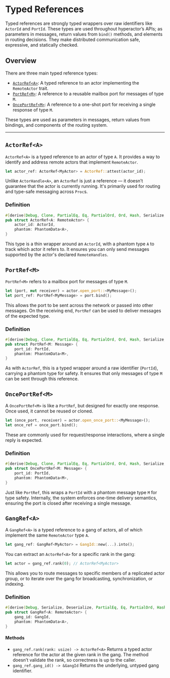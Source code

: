# Typed References

Typed references are strongly typed wrappers over raw identifiers like `ActorId` and `PortId`. These types are used throughout hyperactor’s APIs; as parameters in messages, return values from `bind()` methods, and elements in routing decisions. They make distributed communication safe, expressive, and statically checked.

## Overview

There are three main typed reference types:

- [`ActorRef<A>`](#actorrefa): A typed reference to an actor implementing the `RemoteActor` trait.
- [`PortRef<M>`](#portrefm): A reference to a reusable mailbox port for messages of type `M`.
- [`OncePortRef<M>`](#onceportrefm): A reference to a one-shot port for receiving a single response of type `M`.

These types are used as parameters in messages, return values from bindings, and components of the routing system.

---

## `ActorRef<A>`

`ActorRef<A>` is a typed reference to an actor of type `A`. It provides a way to identify and address remote actors that implement `RemoteActor`.

```rust
let actor_ref: ActorRef<MyActor> = ActorRef::attest(actor_id);
```

Unlike `ActorHandle<A>`, an `ActorRef` is just a reference — it doesn’t guarantee that the actor is currently running. It's primarily used for routing and type-safe messaging across `Proc`s.

### Definition
```rust
#[derive(Debug, Clone, PartialEq, Eq, PartialOrd, Ord, Hash, Serialize, Deserialize)]
pub struct ActorRef<A: RemoteActor> {
    actor_id: ActorId,
    phantom: PhantomData<A>,
}
```
This type is a thin wrapper around an `ActorId`, with a phantom type `A` to track which actor it refers to. It ensures you can only send messages supported by the actor's declared `RemoteHandles`.

## `PortRef<M>`

`PortRef<M>` refers to a mailbox port for messages of type `M`.
```rust
let (port, mut receiver) = actor.open_port::<MyMessage>();
let port_ref: PortRef<MyMessage> = port.bind();
```

This allows the port to be sent across the network or passed into other messages. On the receiving end, `PortRef` can be used to deliver messages of the expected type.

### Definition

```rust
#[derive(Debug, Clone, PartialEq, Eq, PartialOrd, Ord, Hash, Serialize, Deserialize)]
pub struct PortRef<M: Message> {
    port_id: PortId,
    phantom: PhantomData<M>,
}
```
As with `ActorRef`, this is a typed wrapper around a raw identifier (`PortId`), carrying a phantom type for safety. It ensures that only messages of type `M` can be sent through this reference.

## `OncePortRef<M>`

A `OncePortRef<M>` is like a `PortRef`, but designed for exactly one response. Once used, it cannot be reused or cloned.
```rust
let (once_port, receiver) = actor.open_once_port::<MyMessage>();
let once_ref = once_port.bind();
```
These are commonly used for request/response interactions, where a single reply is expected.

### Definition

```rust
#[derive(Debug, Clone, PartialEq, Eq, PartialOrd, Ord, Hash, Serialize, Deserialize)]
pub struct OncePortRef<M: Message> {
    port_id: PortId,
    phantom: PhantomData<M>,
}
```
Just like `PortRef`, this wraps a `PortId` with a phantom message type `M` for type safety. Internally, the system enforces one-time delivery semantics, ensuring the port is closed after receiving a single message.

## `GangRef<A>`

A `GangRef<A>` is a typed reference to a gang of actors, all of which implement the same `RemoteActor` type `A`.
```rust
let gang_ref: GangRef<MyActor> = GangId::new(...).into();
```
You can extract an `ActorRef<A>` for a specific rank in the gang:
```rust
let actor = gang_ref.rank(0); // ActorRef<MyActor>
```
This allows you to route messages to specific members of a replicated actor group, or to iterate over the gang for broadcasting, synchronization, or indexing.

### Definition
```rust
#[derive(Debug, Serialize, Deserialize, PartialEq, Eq, PartialOrd, Hash, Ord)]
pub struct GangRef<A: RemoteActor> {
    gang_id: GangId,
    phantom: PhantomData<A>,
}
```

#### Methods
- `gang_ref.rank(rank: usize) -> ActorRef<A>`
Returns a typed actor reference for the actor at the given rank in the gang. The method doesn’t validate the rank, so correctness is up to the caller.
- `gang_ref.gang_id() -> &GangId`
Returns the underlying, untyped gang identifier.
